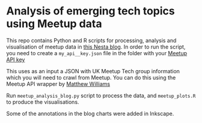 # Analysis of emerging tech topics using Meetup data

This repo contains Python and R scripts for processing, analysis and visualisation of meetup data in [this Nesta blog](http://www.nesta.org.uk/blog/find-emerging-tech-topics-with-meetup-data). In order to run the script, you need to create a `my_api__key.json` file in the folder with your [Meetup API key](https://secure.meetup.com/meetup_api/key/) 

This uses as an input a JSON with UK Meetup Tech group information which you will need to crawl from Meetup. You can do this using the Meetup API wrapper by [Matthew Williams](https://github.com/mattjw/exploring_tech_meetups)

Run `meetup_analysis_blog.py` script to process the data, and `meetup_plots.R` to produce the visualisations.

Some of the annotations in the blog charts were added in Inkscape.
